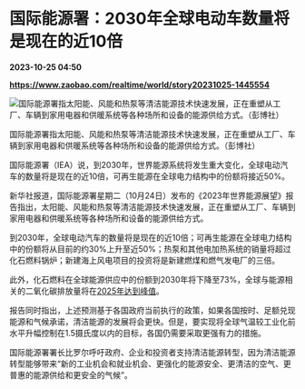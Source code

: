 # 国际能源署：2030年全球电动车数量将是现在的近10倍

**2023-10-25 04:50**

**https://www.zaobao.com/realtime/world/story20231025-1445554**

![国际能源署指太阳能、风能和热泵等清洁能源技术快速发展，正在重塑从工厂、车辆到家用电器和供暖系统等各种场所和设备的能源供给方式。（彭博社）](https://static.zaobao.com/s3fs-public/styles/article_large_full/public/articles/2023/10/25/403411862.jpg?itok=QVS48hKu "国际能源署指太阳能、风能和热泵等清洁能源技术快速发展，正在重塑从工厂、车辆到家用电器和供暖系统等各种场所和设备的能源供给方式。（彭博社）")

国际能源署指太阳能、风能和热泵等清洁能源技术快速发展，正在重塑从工厂、车辆到家用电器和供暖系统等各种场所和设备的能源供给方式。（彭博社）

国际能源署（IEA）说，到2030年，世界能源系统将发生重大变化，全球电动汽车的数量将是现在的近10倍，可再生能源在全球电力结构中的份额将接近50%。

新华社报道，国际能源署星期二（10月24日）发布的《2023年世界能源展望》报告指出，太阳能、风能和热泵等清洁能源技术快速发展，正在重塑从工厂、车辆到家用电器和供暖系统等各种场所和设备的能源供给方式。

到2030年，全球电动汽车的数量将是现在的近10倍；可再生能源在全球电力结构中的份额将从目前的约30%上升至近50%；热泵和其他电加热系统的销量将超过化石燃料锅炉；新建海上风电项目的投资将是新建燃煤和燃气发电厂的三倍。

此外，化石燃料在全球能源供应中的份额到2030年将下降至73%，全球与能源相关的二氧化碳排放量将在[2025年达到峰值](https://www.zaobao.com/realtime/world/story20221027-1327069)。

报告同时指出，上述预测基于各国政府当前执行的政策，如果各国按时、足额兑现能源和气候承诺，清洁能源的发展将会更快。但是，要实现将全球气温较工业化前水平升幅控制在1.5摄氏度以内的目标，各国仍需要采取更强有力的措施。

国际能源署署长比罗尔呼吁政府、企业和投资者支持清洁能源转型，因为清洁能源转型能够带来“新的工业机会和就业机会、更强化的能源安全、更清洁的空气、更普惠的能源供给和更安全的气候”。